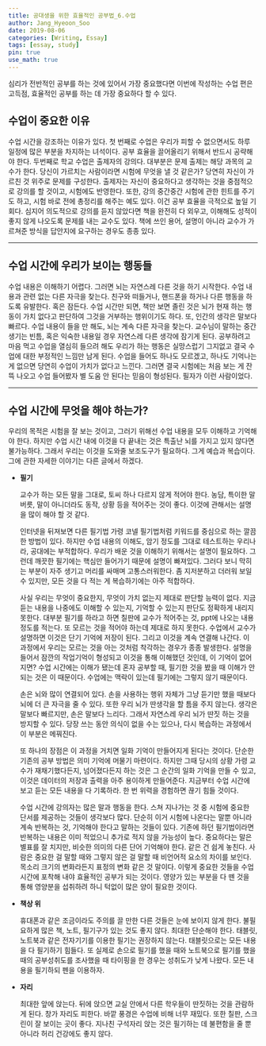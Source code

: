 ```yaml
---
title: 공대생을 위한 효율적인 공부법_6.수업
author: Jang_Hyeoon_Soo
date: 2019-08-06
categories: [Writing, Essay]
tags: [essay, study]
pin: true
use_math: true
---
```


 심리가 전반적인 공부를 하는 것에 있어서 가장 중요했다면 이번에 작성하는 수업 편은 고득점, 효율적인 공부를 하는 데 가장 중요하다 할 수 있다.

## __수업이 중요한 이유__

 수업 시간을 강조하는 이유가 있다. 첫 번째로 수업은 우리가 피할 수 없으면서도 하루 일정에 많은 부분을 차지하는 녀석이다. 공부 효율을 끌어올리기 위해서 반드시 공략해야 한다.  두번째로 학교 수업은 출제자의 강의다. 대부분은 문제 출제는 해당 과목의 교수가 한다. 당신이 가르치는 사람이라면 시험에 무엇을 낼 것 같은가? 당연히 자신이 가르친 것 위주로 문제를 구성한다. 출제자는 자신이 중요하다고 생각하는 것을 중점적으로 강의를 할 것이고, 시험에도 반영한다. 또한, 강의 중간중간 시험에 관한 힌트를 주기도 하고, 시험 바로 전에 총정리를 해주는 예도 있다. 이건 공부 효율을 극적으로 높일 기회다. 심지어 의도적으로 강의를 듣지 않았다면 책을 완전히 다 외우고, 이해해도 성적이 좋지 않게 나오도록 문제를 내는 교수도 있다. 책에 쓰인 용어, 설명이 아니라 교수가 가르쳐준 방식을 답안지에 요구하는 경우도 종종 있다. 

*****

## __수업 시간에 우리가 보이는 행동들__

 수업 내용은 이해하기 어렵다. 그러면 뇌는 자연스레 다른 것을 하기 시작한다. 수업 내용과 관련 없는 다른 자극을 찾는다. 친구와 떠들거나, 핸드폰을 하거나 다른 행동을 하도록 유발한다. 혹은 잠든다. 수업 시간만 되면, 책만 보면 졸린 것은 뇌가 현재 하는 행동이 가치 없다고 판단하여 그것을 거부하는 행위이기도 하다. 또, 인간의 생각은 말보다 빠르다. 수업 내용이 들을 만 해도, 뇌는 계속 다른 자극을 찾는다. 교수님이 말하는 중간 생기는 빈틈, 혹은 익숙한 내용일 경우 자연스레 다른 생각에 잠기게 된다. 공부하려고 마음 먹고 수업을 열심히 들으려 해도 우리가 하는 행동은 실망스럽기 그지없고 결국 수업에 대한 부정적인 느낌만 남게 된다. 수업을 들어도 하나도 모르겠고, 하나도 기억나는 게 없으면 당연히 수업이 가치가 없다고 느낀다. 그러면 결국 시험에는 처음 보는 게 잔뜩 나오고 수업 들어봤자 별 도움 안 된다는 믿음이 형성된다. 필자가 이런 사람이었다.

*****

## __수업 시간에 무엇을 해야 하는가?__

 우리의 목적은 시험을 잘 보는 것이고, 그러기 위해선 수업 내용을 모두 이해하고 기억해야 한다. 하지만 수업 시간 내에 이것을 다 끝내는 것은 특출난 뇌를 가지고 있지 않다면 불가능하다. 그래서 우리는 이것을 도와줄 보조도구가 필요하다. 그게 예습과 복습이다. 그에 관한 자세한 이야기는 다른 글에서 하겠다.

* __필기__

    교수가 하는 모든 말을 그대로, 토씨 하나 다르지 않게 적어야 한다. 농담, 특이한 말버릇, 말이 아니더라도 동작, 상황 등을 적어주는 것이 좋다. 이것에 관해서는 설명을 많이 해야 할 것 같다.

    인터넷을 뒤져보면 다른 필기법 가령 코넬 필기법처럼 키워드를 중심으로 하는 깔끔한 방법이 있다. 하지만 수업 내용의 이해도, 암기 정도를 그대로 테스트하는 우리나라, 공대에는 부적합하다. 우리가 배운 것을 이해하기 위해서는 설명이 필요하다. 그런데 깨끗한 필기에는 핵심만 들어가기 때문에 설명이 빠져있다. 그러다 보니 막히는 부분이 자주 생기고 머리를 싸매며 고통스러워한다. 좀 지저분하고 더러워 보일 수 있지만, 모든 것을 다 적는 게 복습하기에는 아주 적합하다.

    사실 우리는 무엇이 중요한지, 무엇이 가치 없는지 제대로 판단할 능력이 없다. 지금 듣는 내용을 나중에도 이해할 수 있는지, 기억할 수 있는지 판단도 정확하게 내리지 못한다. 대부분 필기를 하라고 하면 칠판에 교수가 적어주는 것, ppt에 나오는 내용 정도를 적는다. 또 모르는 것을 적어야 하는데 제대로 하지 못한다. 수업에서 교수가 설명하면 이것은 단기 기억에 저장이 된다. 그리고 이것을 계속 연결해 나간다. 이 과정에서 우리는 모르는 것을 아는 것처럼 착각하는 경우가 종종 발생한다. 설명을 들어서 잠깐의 작업기억이 형성되고 이것을 통해 이해했던 것인데, 이 기억이 없어지면? 수업 시간에는 이해가 됐는데 혼자 공부할 때, 필기한 것을 봤을 때 이해가 안 되는 것은 이 때문이다. 수업에는 맥락이 있는데 필기에는 그렇지 않기 때문이다.

    손은 뇌와 많이 연결되어 있다. 손을 사용하는 행위 자체가 그냥 듣기만 했을 때보다 뇌에 더 큰 자극을 줄 수 있다. 또한 우리 뇌가 딴생각을 할 틈을 주지 않는다. 생각은 말보다 빠르지만, 손은 말보다 느리다. 그래서 자연스레 우리 뇌가 딴짓 하는 것을 방지할 수 있다. 당장 쓰는 동안 의식이 없을 수는 있으나, 다시 복습하는 과정에서 이 부분은 메꿔진다.

    또 하나의 장점은 이 과정을 거치면 일화 기억이 만들어지게 된다는 것이다. 단순한 기존의 공부 방법은 의미 기억에 머물기 마련이다. 하지만 그때 당시의 상황 가령 교수가 재채기했다든지, 넘어졌다든지 하는 것은 그 순간의 일화 기억을 만들 수 있고, 이것은 데이터의 저장과 출력을 아주 용이하게 만들어준다. 지금부터 수업 시간에 보고 듣는 모든 내용을 다 기록하라. 한 번 위력을 경험하면 끊기 힘들 것이다.

    수업 시간에 강의자는 많은 말과 행동을 한다. 스쳐 지나가는 것 중 시험에 중요한 단서를 제공하는 것들이 생각보다 많다. 단순히 이거 시험에 나온다는 말뿐 아니라 계속 반복하는 것, 기억해야 한다고 말하는 것들이 있다. 기존에 하던 필기법이라면 반복하는 내용은 이미 적었으니 추가로 적지 않을 가능성이 높다. 중요하다는 말은 별표를 잘 치지만, 비슷한 의미의 다른 단어 기억해야 한다. 같은 건 쉽게 놓친다. 사람은 중요한 걸 말할 때와 그렇지 않은 걸 말할 때 비언어적 요소의 차이를 보인다. 목소리 크기의 변화라든지 표정의 변화 같은 것 말이다. 이렇게 중요한 것들을 수업 시간에 포착해 내야 효율적인 공부가 되는 것이다. 영양가 있는 부분을 다 뗀 것을 통해 영양분을 섭취하려 하니 턱없이 많은 양이 필요한 것이다.

* __책상 위__
  
    휴대폰과 같은 조금이라도 주의를 끌 만한 다른 것들은 눈에 보이지 않게 한다. 불필요하게 많은 책, 노트, 필기구가 있는 것도 좋지 않다. 최대한 단순해야 한다. 태블릿, 노트북과 같은 전자기기를 이용한 필기는 권장하지 않는다. 태블릿으로는 모든 내용을 다 필기하기 힘들다. 또 실제로 손으로 필기를 했을 때와 노트북으로 필기를 했을 때의 공부성취도를 조사했을 때 타이핑을 한 경우는 성취도가 낮게 나왔다. 모든 내용을 필기하되 펜을 이용하자.

* __자리__
  
    최대한 앞에 앉는다. 뒤에 앉으면 교실 안에서 다른 학우들이 딴짓하는 것을 관람하게 된다. 창가 자리도 피한다. 바깥 풍경은 수업에 비해 너무 재밌다. 또한 칠판, 스크린이 잘 보이는 곳이 좋다. 지나친 구석자리 앉는 것은 필기하는 데 불편함을 줄 뿐 아니라 허리 건강에도 좋지 않다.
